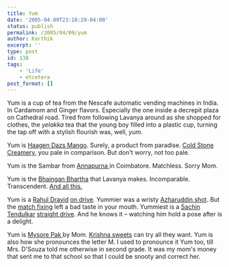 ```yaml
---
title: Yum
date: '2005-04-09T23:18:29-04:00'
status: publish
permalink: /2005/04/09/yum
author: Karthik
excerpt: ''
type: post
id: 138
tags:
    - 'Life'
    - etcetera
post_format: []
---
```

Yum is a cup of tea from the Nescafe automatic vending machines in India. In Cardamom and Ginger flavors. Especially the one inside a decrepit plaza on Cathedral road. Tired from following Lavanya around as she shopped for clothes, the *yelakka* tea that the young boy filled into a plastic cup, turning the tap off with a stylish flourish was, well, *yum*.

Yum is [Haagen Dazs Mango](http://www.haagendazs.com/segicd.do?productId=2). Surely, a product from paradise. [Cold Stone Creamery](http://www.coldstonecreamery.com/main/index.asp), you pale in comparison. But don't worry, not too pale.

Yum is the Sambar from [Annapurna ](http://www.sreeannapoorna.com/restaurant.html)in Coimbatore. Matchless. Sorry Mom.

Yum is the [Bhaingan Bhartha](http://en.wikipedia.org/wiki/Vegetarian_diet) that Lavanya makes. Incomparable. Transcendent. [And all this.](http://thesaurus.reference.com/search?q=best)

Yum is a [Rahul Dravid](http://www.cricinfo.com/link_to_database/PLAYERS/IND/D/DRAVID_R_06002281/) [on drive](http://www.cricinfo.com/perl/picture.cgi/023233). Yummier was a wristy [Azharuddin ](http://www.cricinfo.com/link_to_database/PLAYERS/IND/A/AZHARUDDIN_M_06001774/)[shot](http://www.cricinfo.com/link_to_database/PICTURES/DB/121997/000376.jpg). But the [match fixing](http://www.outlookindia.com/full.asp?fodname=20050418&fname=Controversy&sid=1) left a bad taste in your mouth. Yummiest is a [Sachin Tendulkar](http://www.cricinfo.com/link_to_database/PLAYERS/IND/T/TENDULKAR_SR_06001934/) [straight drive](http://www.cricinfo.com/perl/picture.cgi/043542). And he knows it – watching him hold a pose after is a delight.

Yum is [Mysore Pak ](http://www.somacon.com/cookbook/pictures/mysorepak_small.jpg)by Mom. [Krishna sweets](http://www.srikrishnasweets.com/) can try all they want. Yum is also how she pronounces the letter M. I used to pronounce it Yum too, till Mrs. D'Souza told me otherwise in second grade. It was my mom's money that sent me to that school so that I could be snooty and correct her.